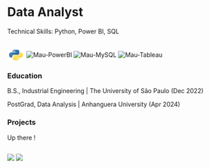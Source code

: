 # Data Analyst
Technical Skills: Python, Power BI, SQL

<div style="display: inline_block"><br>
  <img align="center" alt="Mau-Python" height="30" width="40" src="https://raw.githubusercontent.com/devicons/devicon/master/icons/python/python-original.svg">
  <img align="center" alt="Mau-PowerBI" height="30" width="40" src="https://upload.wikimedia.org/wikipedia/commons/c/cf/New_Power_BI_Logo.svg">
  <img align="center" alt="Mau-MySQL" height="30" width="40" src="https://cdn.jsdelivr.net/gh/devicons/devicon/icons/mysql/mysql-original-wordmark.svg">
  <img align="center" alt="Mau-Tableau" height="30" width="40" src="https://analyticstraininghub.com/wp-content/uploads/2020/10/icon-tableau.png">
</div>

### Education
B.S., Industrial Engineering | The University of São Paulo (Dec 2022)

PostGrad, Data Analysis | Anhanguera University (Apr 2024)


### Projects
 Up there !


##
 
<div> 
  <a href = "mailto:17mau10@gmail.com"><img src="https://img.shields.io/badge/-Gmail-%23333?style=for-the-badge&logo=gmail&logoColor=white" target="_blank"></a>
  <a href="https://www.linkedin.com/in/maur%C3%ADcio-a-marques/" target="_blank"><img src="https://img.shields.io/badge/-LinkedIn-%230077B5?style=for-the-badge&logo=linkedin&logoColor=white" target="_blank"></a> 
  
</div>

